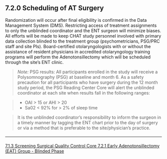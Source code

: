 ## 7.2.0 Scheduling of AT Surgery

Randomization will occur after final eligibility is confirmed in the Data Management System
(DMS). Restricting access of treatment assignments to only the unblinded coordinator and the
ENT surgeon will minimize biases. All efforts will be made to keep CHAT study personnel
involved with primary data collection blinded to the treatment group (psychometricians,
PSG/PRC staff and site PIs).
Board-certified otolaryngologists with or without the assistance of resident physicians in
accredited otolaryngology training programs will perform the Adenotonsillectomy which will be
scheduled through the site’s ENT clinic.

> _Note:_ PSG results: All participants enrolled in the study will receive a Polysomnography
> (PSG) at baseline and month 6. As a safety precaution for all participants who have surgery
> during the 12 month study period, the PSG Reading Center Core will alert the unblinded
> coordinator at each site when results fall in the following ranges:

> * OAI > 15 or AHI > 20
> * Sa02 < 92% for > 2% of sleep time

> It is the unblinded coordinator’s responsibility to inform the surgeon in a timely manner by
> tagging the ENT chart prior to the day of surgery or via a method that is preferable to the
> site/physician’s practice.


<hr class="soften" style="margin-top: 20px;margin-bottom: 20px;"/>

<div class="center">
<div class="btn-group">
  <a href=":pages_path:/manuals/surgical-quality-control-core/7-01-03-screening.md" class="btn btn-default">
    <span class="glyphicon glyphicon-chevron-left"></span>
    7.1.3 Screening
  </a>

  <a href=":pages_path:/manuals/surgical-quality-control-core" class="btn btn-default">
    <span class="glyphicon glyphicon-chevron-up"></span>
    Surgical Quality Control Core
  </a>

  <a href=":pages_path:/manuals/surgical-quality-control-core/7-02-01-eat-group-blinded-phase.md" class="btn btn-success">
    7.2.1 Early Adenotonsillectomy (EAT) Group - Blinded Phase
    <span class="glyphicon glyphicon-chevron-right"></span>
  </a>
</div>
</div>
